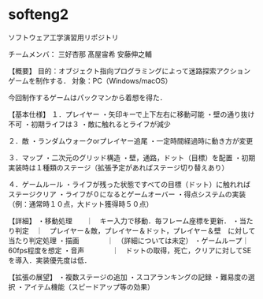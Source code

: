 # softeng2
ソフトウェア工学演習用リポジトリ

チームメンバ：
三好杏那
髙屋宙希
安藤伸之輔

【概要】
目的：オブジェクト指向プログラミングによって迷路探索アクションゲームを制作する．
対象：PC（Windows/macOS）

今回制作するゲームはパックマンから着想を得た．

【基本仕様】
１．プレイヤー
・矢印キーで上下左右に移動可能
・壁の通り抜け不可
・初期ライフは３
・敵に触れるとライフが減少

２．敵
・ランダムウォークorプレイヤー追尾
・一定時間経過時に動き方が変更

３．マップ
・二次元のグリッド構造
・壁，通路，ドット（目標）を配置
・初期実装時は１種類のステージ（拡張予定があればステージ切り替えあり）

４．ゲームルール
・ライフが残った状態ですべての目標（ドット）に触れればステージクリア
・ライフが０になるとゲームオーバー
・得点システムの実装（例：通常時１０点，大ドット獲得時５０点）

【詳細】
・移動処理　　｜　キー入力で移動．毎フレーム座標を更新．
・当たり判定　｜　プレイヤー＆敵，プレイヤー＆ドット，プレイヤー＆壁　に対して当たり判定処理
・描画　　　　｜　（詳細については未定）
・ゲームループ｜　60fps程度を想定
・音声　　　　｜　ドットの取得，死亡，クリアに対してSEを導入．実装優先度は低．

【拡張の展望】
・複数ステージの追加
・スコアランキングの記録
・難易度の選択
・アイテム機能（スピードアップ等の効果）

